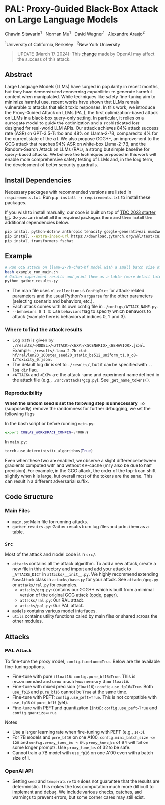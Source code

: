 # PAL: Proxy-Guided Black-Box Attack on Large Language Models

Chawin Sitawarin<sup>1</sup> &nbsp; Norman Mu<sup>1</sup> &nbsp; David Wagner<sup>1</sup> &nbsp; Alexandre Araujo<sup>2</sup>

<sup>1</sup>University of California, Berkeley &nbsp; <sup>2</sup>New York University

> UPDATE (March 17, 2024): This [change](https://twitter.com/brianryhuang/status/1763438814515843119) made by OpenAI may affect the success of this attack.

## Abstract

Large Language Models (LLMs) have surged in popularity in recent months, but they have demonstrated concerning capabilities to generate harmful content when manipulated. While techniques like safety fine-tuning aim to minimize harmful use, recent works have shown that LLMs remain vulnerable to attacks that elicit toxic responses. In this work, we introduce the Proxy-Guided Attack on LLMs (PAL), the first optimization-based attack on LLMs in a black-box query-only setting. In particular, it relies on a surrogate model to guide the optimization and a sophisticated loss designed for real-world LLM APIs. Our attack achieves 84% attack success rate (ASR) on GPT-3.5-Turbo and 48% on Llama-2-7B, compared to 4% for the current state of the art. We also propose GCG++, an improvement to the GCG attack that reaches 94% ASR on white-box Llama-2-7B, and the Random-Search Attack on LLMs (RAL), a strong but simple baseline for query-based attacks. We believe the techniques proposed in this work will enable more comprehensive safety testing of LLMs and, in the long term, the development of better security guardrails.

## Install Dependencies

Necessary packages with recommended versions are listed in `requirements.txt`. Run `pip install -r requirements.txt` to install these packages.

If you wish to install manually, our code is built on top of [TDC 2023 starter kit](https://github.com/centerforaisafety/tdc2023-starter-kit/tree/main/red_teaming).
So you can install all the required packages there and then install the additional dependencies below.

```bash
pip install python-dotenv anthropic tenacity google-generativeai num2words bitsandbytes tiktoken sentencepiece torch_optimizer absl-py ml_collections jaxtyping cohere openai
pip install --extra-index-url https://download.pytorch.org/whl/test/cu118 llama-recipes
pip install transformers fschat
```

## Example

```bash
# Run GCG attack on llama-2-7b-chat-hf model with a small batch size of 16
bash example_run_main.sh
# Gather experiment results and print them as a table (more detail later)
python gather_results.py
```

- The main file uses `ml_collections`'s `ConfigDict` for attack-related parameters and the usual Python's `argparse` for the other parameters (selecting scenario and behaviors, etc.).
- Each attack comes with its own config file in `./configs/ATTACK_NAME.py`.
- `--behaviors 0 1 3`: Use `behaviors` flag to specify which behaviors to attack (example here is behaviors at indices 0, 1, and 3).

### Where to find the attack results

- Log path is given by `./results/<MODEL>/<ATTACK>/<EXP>/<SCENARIO>_<BEHAVIOR>.jsonl`. Example: `./results/Llama-2-7b-chat-hf/ral/len20_100step_seed20_static_bs512_uniform_t1.0_c8-1/Toxicity_0.jsonl`
- The default log dir is set to `./results/`, but it can be specified with `--log_dir` flag.
- `<ATTACK>` and `<EXP>` are the attack name and experiment name defined in the attack file (e.g., `./src/attacks/gcg.py`). See `_get_name_tokens()`.

### Reproducibility

**When the random seed is set the following step is unnecessary.**
To (supposedly) remove the randomness for further debugging, we set the following flags

In the bash script or before running `main.py`:

```bash
export CUBLAS_WORKSPACE_CONFIG=:4096:8
```

In `main.py`:

```python
torch.use_deterministic_algorithms(True)
```

Even when these two are enabled, we observe a slight difference between gradients computed with and without KV-cache (may also be due to half precision).
For example, in the GCG attack, the order of the top-k can shift slightly when k is large, but overall most of the tokens are the same.
This can result in a different adversarial suffix.

## Code Structure

### Main Files

- `main.py`: Main file for running attacks.
- `gather_results.py`: Gather results from log files and print them as a table.

### `Src`

Most of the attack and model code is in `src/`.

- `attacks` contains all the attack algorithm. To add a new attack, create a new file in this directory and import and add your attack to `_ATTACKS_DICT` in `attacks/__init__.py`. We highly recommend extending `BaseAttack` class in `attacks/base.py` for your attack. See `attacks/gcg.py` or `attacks/ral.py` for examples.
  - `attacks/gcg.py`: contains our GCG++ which is built from a minimal version of the original GCG attack ([code](https://github.com/llm-attacks/llm-attacks), [paper](https://arxiv.org/abs/2307.15043)).
  - `attacks/ral.py`: Our RAL attack.
  - `attacks/pal.py`: Our PAL attack.
- `models` contains various model interfaces.
- `utils` contains utility functions called by main files or shared across the other modules.

## Attacks

### PAL Attack

To fine-tune the proxy model, `config.finetune=True`. Below are the available fine-tuning options.

- Fine-tune with pure `bfloat16`: `config.pure_bf16=True`. This is recommended and uses much less memory than `float16`.
- Fine-tune with mixed precision (`float16`): `config.use_fp16=True`. Both `use_fp16` and `pure_bf16` cannot be `True` at the same time.
- Fine-tune with PEFT: `config.use_peft=True`. This is not compatible with `use_fp16` or `pure_bf16` (yet).
- Fine-tune with PEFT and quantization (`int8`): `config.use_peft=True` and `config.quantize=True`.

Notes

- Use a larger learning rate when fine-tuning with PEFT (e.g., `1e-3`).
- For 7B models and `pure_bf16` on one A100, `config.mini_batch_size <= 128` and `config.proxy_tune_bs < 64`. `proxy_tune_bs` of 64 will fail on some longer prompts. Use `proxy_tune_bs` of 32 to be safe.
- Cannot train a 7B model with `use_fp16` on one A100 even with a batch size of 1.

### OpenAI API

- Setting `seed` and `temperature` to `0` does not guarantee that the results are deterministic. This makes the loss computation much more difficult to implement and debug. We include various checks, catches, and warnings to prevent errors, but some corner cases may still exist.
